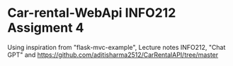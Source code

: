 # Car-rental-WebApi INFO212 Assigment 4


Using inspiration from 
"flask-mvc-example", 
Lecture notes INFO212, 
"Chat GPT" and 
https://github.com/aditisharma2512/CarRentalAPI/tree/master


